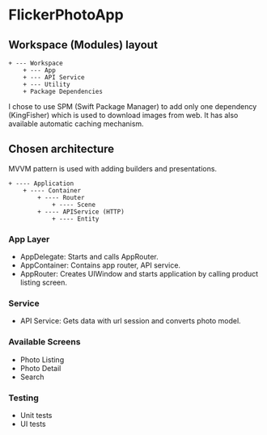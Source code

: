 # FlickerPhotoApp

## Workspace (Modules) layout

```
+ --- Workspace
    + --- App
    + --- API Service
    + --- Utility
    + Package Dependencies
```

I chose to use SPM (Swift Package Manager) to add only one dependency (KingFisher)
which is used to download images from web. It has also available automatic caching 
mechanism.  

## Chosen architecture

MVVM pattern is used with adding builders and presentations. 

```
+ ---- Application
    + ---- Container
        + ---- Router
            + ---- Scene
        + ---- APIService (HTTP)
            + ---- Entity
```

### App Layer

- AppDelegate: Starts and calls AppRouter.
- AppContainer: Contains app router, API service. 
- AppRouter: Creates UIWindow and starts application by calling product listing screen.

### Service

- API Service: Gets data with url session and converts photo model.

### Available Screens

- Photo Listing
- Photo Detail 
- Search

### Testing

- Unit tests
- UI tests
